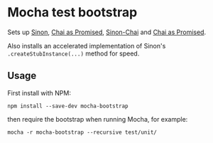 # Mocha test bootstrap

Sets up [Sinon][], [Chai as Promised][], [Sinon-Chai][] and [Chai as Promised][].

Also installs an accelerated implementation of Sinon's `.createStubInstance(...)` method for speed.

[Chai]: https://www.chaijs.com/
[Chai as Promised]: https://www.chaijs.com/plugins/chai-as-promised/
[Sinon]: https://github.com/sinonjs/sinon
[Sinon-Chai]: https://www.chaijs.com/plugins/sinon-chai/

## Usage

First install with NPM:
```shell
npm install --save-dev mocha-bootstrap
```

then require the bootstrap when running Mocha, for example:
```shell
mocha -r mocha-bootstrap --recursive test/unit/
```

